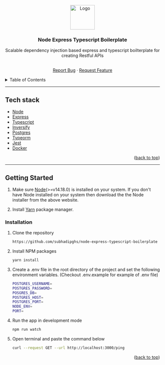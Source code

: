 <div align="center" id="top">
  <a href="https://nodejs.org">
    <img src="https://nodejs.org/static/images/logo.svg" alt="Logo" width="80" height="80">
  </a>
  <h3 align="center">Node Express Typescript Boilerplate</h3>
   <p align="center">
   <p>
     Scalable dependency injection based express and typescript boilterplate for creating Restful APIs
   </p>
   <br />
    <a href="https://github.com/glokal-advertising/campaign-management-mobile-app/issues">Report Bug</a>
    ·
    <a href="https://github.com/glokal-advertising/campaign-management-mobile-app/issues">Request Feature</a>
  </p>
</div>

<!-- TABLE OF CONTENTS -->
<details>
  <summary>Table of Contents</summary>
  <ol>
    <li>
      <a href="#about-the-project">About The Project</a>
      <ul>
        <li><a href="#built-with">Tech stack</a></li>
      </ul>
    </li>
    <li>
      <a href="#getting-started">Getting Started</a>
      <ul>
        <li><a href="#installation">Installation</a></li>
      </ul>
    </li>
    <li><a href="#scripts">NPM Scripts</a></li>
    <li><a href="#branching">Git Branching Guides</a></li>
    <li><a href="#contributing">Contributing</a></li>
  </ol>
</details>

---

## Tech stack

<div id="built-with">

- [Node](https://nodejs.org/)
- [Express](https://expressjs.com/)
- [Typescript](https://www.typescriptlang.org/)
- [Inversify](https://inversify.io/)
- [Postgres](https://www.postgresql.org/docs/13/index.html)
- [Typeorm](https://typeorm.io/)
- [Jest](https://jestjs.io)
- [Docker](https://www.docker.com/)
  <p align="right">(<a href="#top">back to top</a>)</p>

</div>

---

## Getting Started

1. Make sure [Node](https://nodejs.org)(>=v14.18.0) is installed on your system. If you don't have Node installed on your system then download the the Node installer from the above website.

2. Install [Yarn](https://yarnpkg.com) package manager.

### Installation

1. Clone the repository
   ```sh
   https://github.com/subhadipghs/node-express-typescript-boilerplate sample-app
   ```
2. Install NPM packages

   ```sh
   yarn install
   ```

3. Create a .env file in the root directory of the project and set the following environment variables. (Checkout .env.example for example of .env file)

   ```sh
   POSTGRES_USERNAME=
   POSTGRES_PASSWORD=
   POSGRES_DB=
   POSTGRES_HOST=
   POSTGRES_PORT=
   NODE_ENV=
   PORT=
   ```

4. Run the app in development mode

   ```sh
   npm run watch
   ```

5. Open terminal and paste the command below

   ```sh
   curl --request GET --url http://localhost:3000/ping
   ```

<p align="right">(<a href="#top">back to top</a>)</p>
